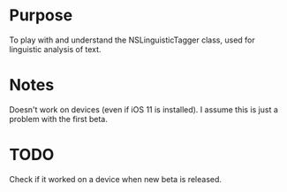 # Purpose

To play with and understand the NSLinguisticTagger class, used for linguistic analysis of text.

# Notes

Doesn't work on devices (even if iOS 11 is installed). I assume this is just a problem with the first beta.

# TODO

Check if it worked on a device when new beta is released.